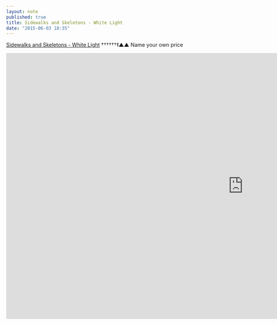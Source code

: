 ```yaml
---
layout: note
published: true
title: Sidewalks and Skeletons - White Light
date: "2015-06-03 18:35"
---
```


[Sidewalks and Skeletons - White Light](http://sidewalksandskeletons.bandcamp.com/album/white-light) ††††††‡▲▲ Name your own price

<div class="flex-video"><iframe width="1280" height="720" src="https://www.youtube-nocookie.com/embed/xBWIY0CW3ag" frameborder="0" allowfullscreen></iframe></div>

